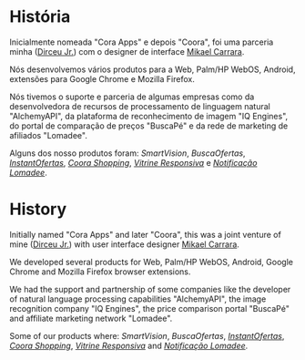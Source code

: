 # História

Inicialmente nomeada "Cora Apps" e depois "Coora", foi uma parceria minha ([Dirceu Jr.](https://github.com/dirceu-jr)) com o designer de interface [Mikael Carrara](https://github.com/mikaelcarrara).

Nós desenvolvemos vários produtos para a Web, Palm/HP WebOS, Android, extensões para Google Chrome e Mozilla Firefox.

Nós tivemos o suporte e parceria de algumas empresas como da desenvolvedora de recursos de processamento de linguagem natural "AlchemyAPI", da plataforma de reconhecimento de imagem "IQ Engines", do portal de comparação de preços "BuscaPé" e da rede de marketing de afiliados "Lomadee".

Alguns dos nosso produtos foram: _SmartVision_, _BuscaOfertas_, [_InstantOfertas_](https://github.com/dirceu-jr/instant-ofertas), [_Coora Shopping_](https://github.com/dirceu-jr/coora-shopping), [_Vitrine Responsiva_](https://github.com/dirceu-jr/vitrine-design-responsivo) e [_Notificação Lomadee_](https://github.com/dirceu-jr/notificacao-lomadee).

# History

Initially named "Cora Apps" and later "Coora", this was a joint venture of mine ([Dirceu Jr.](https://github.com/dirceu-jr)) with user interface designer [Mikael Carrara](https://github.com/mikaelcarrara).

We developed several products for Web, Palm/HP WebOS, Android, Google Chrome and Mozilla Firefox browser extensions.

We had the support and partnership of some companies like the developer of natural language processing capabilities "AlchemyAPI", the image recognition company "IQ Engines", the price comparison portal "BuscaPé" and affiliate marketing network "Lomadee".

Some of our products where: _SmartVision_, _BuscaOfertas_, [_InstantOfertas_](https://github.com/dirceu-jr/instant-ofertas), [_Coora Shopping_](https://github.com/dirceu-jr/coora-shopping), [_Vitrine Responsiva_](https://github.com/dirceu-jr/vitrine-design-responsivo) and [_Notificação Lomadee_](https://github.com/dirceu-jr/notificacao-lomadee).
